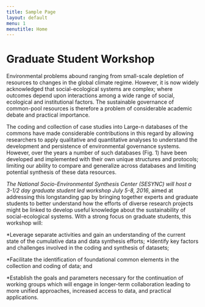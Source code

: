 ```yaml
---
title: Sample Page
layout: default
menu: 1
menutitle: Home
---
```


# Graduate Student Workshop

Environmental problems abound ranging from small-scale depletion of resources to changes in the global climate regime. However, it is now widely acknowledged that social-ecological systems are complex; where outcomes depend upon interactions among a wide range of social, ecological and institutional factors.  The sustainable governance of common-pool resources is therefore a problem of considerable academic debate and practical importance.  

The coding and collection of case studies into Large-n databases of the commons have made considerable contributions in this regard by allowing researchers to apply qualitative and quantitative analyses to understand the development and persistence of environmental governance systems.  However, over the years a number of such databases (Fig. 1) have been developed and implemented with their own unique structures and protocols; limiting our ability to compare and generalize across databases and limiting potential synthesis of these data resources.  

*The National Socio-Environmental Synthesis Center (SESYNC) will host a 3-1/2 day graduate student led workshop July 5-8, 2016*, aimed at addressing this longstanding gap by bringing together experts and graduate students to better understand how the efforts of diverse research projects might be linked to develop useful knowledge about the sustainability of social-ecological systems. With a strong focus on graduate students, this workshop will: 

*Leverage separate activities and gain an understanding of the current state of the cumulative data and data synthesis efforts; 
*Identify key factors and challenges involved in the coding and synthesis of datasets; 

*Facilitate the identification of foundational common elements in the collection and coding of data; and 

*Establish the goals and parameters necessary for the continuation of working groups which will engage in longer-term collaboration leading to more unified approaches, increased access to data, and practical applications.


